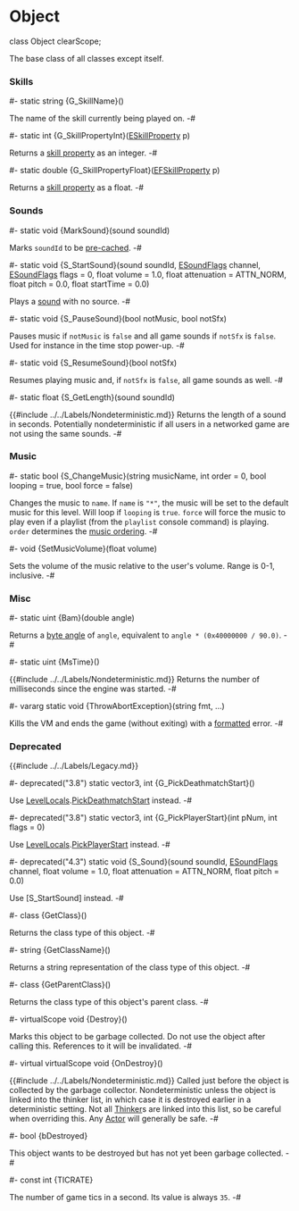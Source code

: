 # Object

[byte angles]: ../../Concepts/Angles.md#byte-angles
[caching]: ../../Concepts/Caching.md
[format strings]: ../../Concepts/FormatStrings.md
[music ordering]: ../../Data/Music.md#ordering
[sounds]: ../../Data/Sounds.md

[Actor]: Actor.md
[EFSkillProperty]: EFSkillProperty.md
[ESkillProperty]: ESkillProperty.md
[ESoundFlags]: ESoundFlags.md
[LevelLocals]: LevelLocals.md
[PickDeathmatchStart]: LevelLocals.md#mthd-pickdeathmatchstart
[PickPlayerStart]: LevelLocals.md#mthd-pickplayerstart
[Thinker]: Thinker.md

<!-- api-declaration -->
class Object clearScope;

<!-- api-definition -->
The base class of all classes except itself.

<!-- api-class-methods -->
### Skills

#-
static string {G_SkillName}()

The name of the skill currently being played on.
-#

#-
static int {G_SkillPropertyInt}([ESkillProperty] p)

Returns a [skill property][ESkillProperty] as an integer.
-#

#-
static double {G_SkillPropertyFloat}([EFSkillProperty] p)

Returns a [skill property][ESkillProperty] as a float.
-#

### Sounds

#-
static void {MarkSound}(sound soundId)

Marks `soundId` to be [pre-cached][caching].
-#

#-
static void {S_StartSound}(sound soundId, [ESoundFlags] channel, [ESoundFlags] flags = 0, float volume = 1.0, float attenuation = ATTN_NORM, float pitch = 0.0, float startTime = 0.0)

Plays a [sound][sounds] with no source.
-#

#-
static void {S_PauseSound}(bool notMusic, bool notSfx)

Pauses music if `notMusic` is `false` and all game sounds if `notSfx`
is `false`. Used for instance in the time stop power-up.
-#

#-
static void {S_ResumeSound}(bool notSfx)

Resumes playing music and, if `notSfx` is `false`, all game sounds as
well.
-#

#-
static float {S_GetLength}(sound soundId)

{{#include ../../Labels/Nondeterministic.md}} Returns the length of a
sound in seconds. Potentially nondeterministic if all users in a
networked game are not using the same sounds.
-#

### Music

#-
static bool {S_ChangeMusic}(string musicName, int order = 0, bool looping = true, bool force = false)

Changes the music to `name`. If `name` is `"*"`, the music will be set
to the default music for this level. Will loop if `looping` is `true`.
`force` will force the music to play even if a playlist (from the
`playlist` console command) is playing. `order` determines the [music
ordering].
-#

#-
void {SetMusicVolume}(float volume)

Sets the volume of the music relative to the user's volume. Range is
0-1, inclusive.
-#

### Misc

#-
static uint {Bam}(double angle)

Returns a [byte angle][byte angles] of `angle`, equivalent to `angle *
(0x40000000 / 90.0)`.
-#

#-
static uint {MsTime}()

{{#include ../../Labels/Nondeterministic.md}} Returns the number of
milliseconds since the engine was started.
-#

#-
vararg static void {ThrowAbortException}(string fmt, ...)

Kills the VM and ends the game (without exiting) with a
[formatted][format strings] error.
-#

### Deprecated

{{#include ../../Labels/Legacy.md}}

#-
deprecated(\"3.8\") static vector3, int {G_PickDeathmatchStart}()

Use [LevelLocals].[PickDeathmatchStart] instead.
-#

#-
deprecated(\"3.8\") static vector3, int {G_PickPlayerStart}(int pNum, int flags = 0)

Use [LevelLocals].[PickPlayerStart] instead.
-#

#-
deprecated(\"4.3\") static void {S_Sound}(sound soundId, [ESoundFlags] channel, float volume = 1.0, float attenuation = ATTN_NORM, float pitch = 0.0)

Use [S_StartSound] instead.
-#

<!-- api-instance-methods -->
#-
class {GetClass}()

Returns the class type of this object.
-#

#-
string {GetClassName}()

Returns a string representation of the class type of this object.
-#

#-
class {GetParentClass}()

Returns the class type of this object's parent class.
-#

#-
virtualScope void {Destroy}()

Marks this object to be garbage collected. Do not use the object after
calling this. References to it will be invalidated.
-#

#-
virtual virtualScope void {OnDestroy}()

{{#include ../../Labels/Nondeterministic.md}} Called just before the
object is collected by the garbage collector. Nondeterministic unless
the object is linked into the thinker list, in which case it is
destroyed earlier in a deterministic setting. Not all [Thinker]s are
linked into this list, so be careful when overriding this. Any [Actor]
will generally be safe.
-#

<!-- api-members -->
#-
bool {bDestroyed}

This object wants to be destroyed but has not yet been garbage collected.
-#

<!-- api-constants -->
#-
const int {TICRATE}

The number of game tics in a second. Its value is always `35`.
-#
